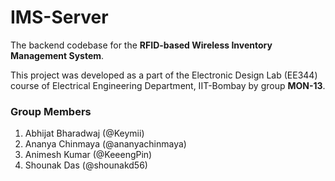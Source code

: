 # IMS-Server
The backend codebase for the **RFID-based Wireless Inventory Management System**. 

This project was developed as a part of the Electronic Design Lab (EE344) course of Electrical Engineering Department, IIT-Bombay by group **MON-13**. 

### Group Members
1. Abhijat Bharadwaj (@Keymii)
1. Ananya Chinmaya (@ananyachinmaya)
1. Animesh Kumar (@KeeengPin)
1. Shounak Das (@shounakd56)


